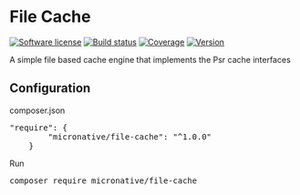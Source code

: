 # File Cache
[![Software license][ico-license]](README.md)
[![Build status][ico-travis]][link-travis]
[![Coverage][ico-codecov]][link-codecov]
[![Version][ico-version-stable]][link-packagist]

[ico-license]: https://img.shields.io/github/license/nrk/predis.svg?style=flat-square
[ico-travis]: https://travis-ci.org/micronative/file-cache.svg?branch=master
[ico-codecov]: https://codecov.io/gh/micronative/file-cache/branch/master/graph/badge.svg
[ico-version-stable]: https://img.shields.io/packagist/v/micronative/file-cache.svg
[ico-downloads-monthly]: https://img.shields.io/packagist/dm/micronative/file-cache.svg

[link-travis]: https://travis-ci.org/micronative/file-cache
[link-codecov]: https://codecov.io/gh/micronative/file-cace
[link-packagist]: https://packagist.org/packages/micronative/file-cache
[link-downloads]: https://packagist.org/packages/micronative/file-cache/stats

A simple file based cache engine that implements the Psr cache interfaces

## Configuration

composer.json
<pre>
"require": {
        "micronative/file-cache": "^1.0.0"
    }
</pre>

Run
<pre>
composer require micronative/file-cache
</pre>
